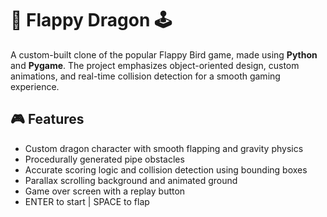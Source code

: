 # 🐉 Flappy Dragon 🕹️

A custom-built clone of the popular Flappy Bird game, made using **Python** and **Pygame**. The project emphasizes object-oriented design, custom animations, and real-time collision detection for a smooth gaming experience.

## 🎮 Features

- Custom dragon character with smooth flapping and gravity physics
- Procedurally generated pipe obstacles
- Accurate scoring logic and collision detection using bounding boxes
- Parallax scrolling background and animated ground
- Game over screen with a replay button
- ENTER to start | SPACE to flap
